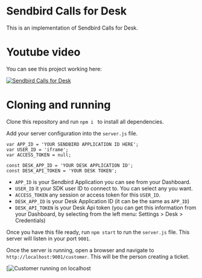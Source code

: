 # Sendbird Calls for Desk
This is an implementation of Sendbird Calls for Desk.

# Youtube video
You can see this project working here:

[![Sendbird Calls for Desk](https://img.youtube.com/vi/WhiScKA7uAM/0.jpg)](https://www.youtube.com/watch?v=WhiScKA7uAM)

# Cloning and running
Clone this repository and run ```npm i ``` to install all dependencies.

Add your server configuration into the ```server.js``` file.

```
var APP_ID = 'YOUR SENDBIRD APPLICATION ID HERE';
var USER_ID = 'iframe';
var ACCESS_TOKEN = null;

const DESK_APP_ID = 'YOUR DESK APPLICATION ID';
const DESK_API_TOKEN = 'YOUR DESK TOKEN';
```

- ```APP_ID``` is your Sendbird Application you can see from your Dashboard.
- ```USER_ID``` it your SDK user ID to connect to. You can select any you want.
- ```ACCESS_TOKEN``` any session or access token for this ```USER_ID```.
- ```DESK_APP_ID``` is your Desk Application ID (it can be the same as ```APP_ID```)
- ```DESK_API_TOKEN``` is your Desk Api token (you can get this information from your Dashboard, by selecting from the left menu: Settings >  Desk > Credentials)

Once you have this file ready, run ```npm start``` to run the ```server.js``` file. This server will listen in your port ```9001```.

Once the server is running, open a browser and navigate to ```http://localhost:9001/customer```. This will be the person creating a ticket.

[![Customer running on localhost](https://github.com/warodri-sendbird/desk-iframe-calls/blob/84b0b4d72436e7cf96c8aa7c30290582cb0c9279/localhost_customer.png)








